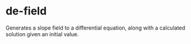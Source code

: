 # de-field
Generates a slope field to a differential equation, along with a calculated solution given an initial value.
